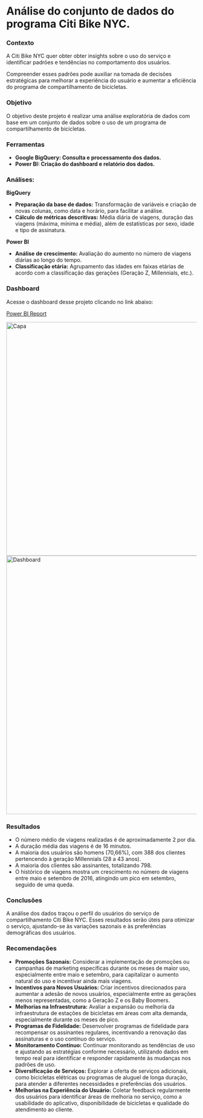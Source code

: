 # Análise do conjunto de dados do programa Citi Bike NYC.

### Contexto

A  Citi Bike NYC quer obter obter insights sobre o uso do serviço e identificar padrões e tendências no comportamento dos usuários.

Compreender esses padrões pode auxiliar na tomada de decisões estratégicas para melhorar a experiência do usuário e aumentar a eficiência do programa de compartilhamento de bicicletas.

### Objetivo

O objetivo deste projeto é realizar uma análise exploratória de dados com base em um conjunto de dados sobre o uso de um programa de compartilhamento de bicicletas. 

### Ferramentas

- **Google BigQuery: Consulta e processamento dos dados.**
- **Power BI: Criação do dashboard e relatório dos dados.**

### **Análises:**

**BigQuery**

- **Preparação da base de dados:** Transformação de variáveis e criação de novas colunas, como data e horário, para facilitar a análise.
- **Cálculo de métricas descritivas:** Média diária de viagens, duração das viagens (máxima, mínima e média), além de estatísticas por sexo, idade e tipo de assinatura.

**Power BI**

- **Análise de crescimento:** Avaliação do aumento no número de viagens diárias ao longo do tempo.
- **Classificação etária:** Agrupamento das idades em faixas etárias de acordo com a classificação das gerações (Geração Z, Millennials, etc.).

### Dashboard

Acesse o dashboard desse projeto clicando no link abaixo:

[Power BI Report](https://app.powerbi.com/view?r=eyJrIjoiYjMyMWJhNWMtMmEwNy00MWQyLWE0MGYtMzQxOTZmN2JjYzI4IiwidCI6ImUwZjY3ODE5LTJmNmYtNDg0Mi1hZjVlLTA5ZjI4Y2U4N2U0NyJ9&pageName=97bb87652afe04456c88)

<img width="618" alt="Capa" src="https://github.com/annesantos1990/cicloviajes_project/assets/166059836/d92208b8-f73b-41cd-b067-8e7dcea7464a">
<img width="684" alt="Dashboard" src="https://github.com/annesantos1990/cicloviajes_project/assets/166059836/ca908e38-6170-4787-8c43-fbf584340a7a">


### Resultados

- O número médio de viagens realizadas é de aproximadamente 2 por dia.
- A duração média das viagens é de 16 minutos.
- A maioria dos usuários são homens (70,66%), com 388 dos clientes pertencendo à geração Millennials (28 a 43 anos).
- A maioria dos clientes são assinantes, totalizando 798.
- O histórico de viagens mostra um crescimento no número de viagens entre maio e setembro de 2016, atingindo um pico em setembro, seguido de uma queda.

### Conclusões

A análise dos dados traçou o perfil do usuários do serviço de compartilhamento Citi Bike NYC. Esses resultados serão úteis para otimizar o serviço, ajustando-se às variações sazonais e às preferências demográficas dos usuários. 

### Recomendações

- **Promoções Sazonais:** Considerar a implementação de promoções ou campanhas de marketing específicas durante os meses de maior uso, especialmente entre maio e setembro, para capitalizar o aumento natural do uso e incentivar ainda mais viagens.
- **Incentivos para Novos Usuários:** Criar incentivos direcionados para aumentar a adesão de novos usuários, especialmente entre as gerações menos representadas, como a Geração Z e os Baby Boomers.
- **Melhorias na Infraestrutura:** Avaliar a expansão ou melhoria da infraestrutura de estações de bicicletas em áreas com alta demanda, especialmente durante os meses de pico.
- **Programas de Fidelidade:** Desenvolver programas de fidelidade para recompensar os assinantes regulares, incentivando a renovação das assinaturas e o uso contínuo do serviço.
- **Monitoramento Contínuo:** Continuar monitorando as tendências de uso e ajustando as estratégias conforme necessário, utilizando dados em tempo real para identificar e responder rapidamente às mudanças nos padrões de uso.
- **Diversificação de Serviços:** Explorar a oferta de serviços adicionais, como bicicletas elétricas ou programas de aluguel de longa duração, para atender a diferentes necessidades e preferências dos usuários.
- **Melhorias na Experiência do Usuário:** Coletar feedback regularmente dos usuários para identificar áreas de melhoria no serviço, como a usabilidade do aplicativo, disponibilidade de bicicletas e qualidade do atendimento ao cliente.
